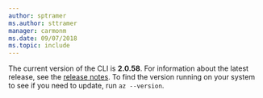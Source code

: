 ```yaml
---
author: sptramer
ms.author: sttramer
manager: carmonm
ms.date: 09/07/2018
ms.topic: include
---
```

The current version of the CLI is __2.0.58__. For information about the latest release, see the [release notes](../release-notes-azure-cli.md). To find the version running on your system to see if you need to update, run `az --version`.
